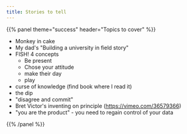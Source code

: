 ```yaml
---
title: Stories to tell
---
```



{{% panel theme="success" header="Topics to cover" %}}

 - Monkey in cake
 - My dad's "Building a university in field story"
 - FISH! 4 concepts
    - Be present
    - Chose your attitude
    - make their day
    - play
 - curse of knowledge (find book where I read it)
 - the dip
 - "disagree and commit"
 - Bret Victor's inventing on principle (https://vimeo.com/36579366)
 - "you are the product" - you need to regain control of your data


{{% /panel %}}